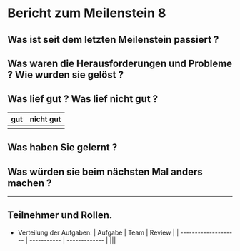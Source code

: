 # Bericht zum Meilenstein 8

## Was ist seit dem letzten Meilenstein passiert ?

## Was waren die Herausforderungen und Probleme ? Wie wurden sie gelöst ?

## Was lief gut ? Was lief nicht gut ?
| gut | nicht gut |
| --- | ----------|
|||

## Was haben Sie gelernt ?

## Was würden sie beim nächsten Mal anders machen ?

---
## Teilnehmer und Rollen.

- Verteilung der Aufgaben:
    | Aufgabe              | Team        | Review        |
    | -------------------- | ----------- | ------------- |
    |||
